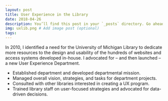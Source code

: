 ```yaml
---
layout: post
title: ​User Experience in the Library
date: 2018-04-26
description: You’ll find this post in your `_posts` directory. Go ahead and edit it and re-build the site to see your changes. # Add post description (optional)
img: uxlib.png # Add image post (optional)
tags: 
---
```

 
In 2010, I identified a need for the University of Michigan Library to dedicate more resources to the design and usability of the hundreds of websites and access systems developed in-house. I advocated for – and then launched – a new User Experience Department.

* Established department and developed departmental mission.
* Managed overall vision, strategies, and tasks for department projects.
* Consulted with other libraries interested in creating a UX program.
* Trained library staff on user-focused strategies and advocated for data-driven decisions.

